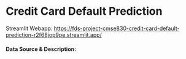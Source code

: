# Credit Card Default Prediction
Streamlit Webapp: https://fds-project-cmse830-credit-card-default-prediction-r2f68jop9pe.streamlit.app/

#### Data Source & Description:

